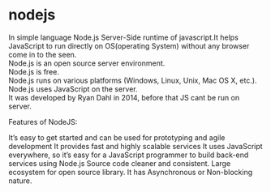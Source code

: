 # nodejs
In simple language Node.js Server-Side runtime of javascript.It helps JavaScript to run directly on OS(operating System) without any browser come in to the seen.<br>
Node.js is an open source server environment.<br>
Node.js is free.<br>
Node.js runs on various platforms (Windows, Linux, Unix, Mac OS X, etc.).<br>
Node.js uses JavaScript on the server.<br>
It was developed by Ryan Dahl in 2014, before that JS cant be run on server.<br>



Features of NodeJS:

It’s easy to get started and can be used for prototyping and agile development
It provides fast and highly scalable services
It uses JavaScript everywhere, so it’s easy for a JavaScript programmer to build back-end services using Node.js
Source code cleaner and consistent.
Large ecosystem for open source library.
It has Asynchronous or Non-blocking nature.
